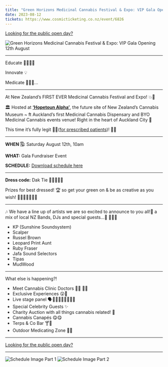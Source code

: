 ```yaml
---
title: "Green Horizons Medicinal Cannabis Festival & Expo: VIP Gala Opening"
date: 2023-08-12
tickets: https://www.cosmicticketing.co.nz/event/6826
---
```


[Looking for the public open day?](/event/august-open-day)

![Green Horizons Medicinal Cannabis Festival & Expo: VIP Gala Opening 12th August](/2023/poster-green2_enlarged-final.jpg)

----------

Educate 🔬👨🏼‍🎓

Innovate 💡

Medicate 🌿🧪💨...

----------

At New Zealand’s FIRST EVER Medicinal Cannabis Festival and Expo! 💥🌿

🏛️ Hosted at [**‘Hopetoun Alpha’**](https://www.karangahaperoad.com/hopetoun-alpha), the future site of New Zealand’s Cannabis Museum ~ ft Auckland’s first Medicinal Cannabis Dispensary and BYO Medicinal Cannabis events venue! Right in the heart of Auckland City 🌆

This time it’s fully legit 👌🏽([for prescribed patients](https://www.mcanz.org.nz/reddit/guide))! 🌿✨

--------

**WHEN 🗓️:** Saturday August 12th, 10am

**WHAT:** Gala Fundraiser Event

**SCHEDULE:** [Download schedule here](/2023/schedule-green-horizons-gala.pdf)

---------

**Dress code:** Dak Tie 👔👠👗✨🌿

Prizes for best dressed! 🏆 so get your green on & be as creative as you wish! 🧑‍🎤🧝🏻‍♀️🧚🏻

-------

🎶 We have a line up of artists we are so excited to announce to you all!🤩 a mix of local NZ Bands, DJs and special guests...👀 🎸🥁🎷

- KP (Sunshine Soundsystem)
- Scalper
- Russel Brown
- Leopard Print Aunt
- Ruby Fraser
- Jafa Sound Selectors
- Tipas
- MudWood

-------

What else is happening?!

- Meet Cannabis Clinic Doctors 👨‍⚕️ 👩‍⚕️
- Exclusive Experiences 😲🤯
- Live stage panel 🗣️🧑‍🎤👨🏼‍🔬🧑🏼‍🚀
- Special Celebrity Guests ✨
- Charity Auction with all things cannabis related! 🤩
- Cannabis Canapés 😋😋
- Terps & Co Bar 🍸🍹
- Outdoor Medicating Zone 🌿💨

---------

[Looking for the public open day?](/event/august-open-day)

---------

![Schedule Image Part 1](/2023/schedule-part1.png)
![Schedule Image Part 2](/2023/schedule-part2.png)
